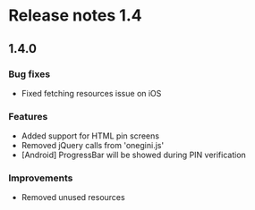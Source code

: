 # Release notes 1.4

## 1.4.0 

### Bug fixes
* Fixed fetching resources issue on iOS

### Features
* Added support for HTML pin screens
* Removed jQuery calls from 'onegini.js'
* [Android] ProgressBar will be showed during PIN verification

### Improvements
* Removed unused resources
